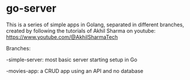# go-server

This is a series of simple apps in Golang, separated in different branches, created by following the tutorials of Akhil Sharma on youtube: https://www.youtube.com/@AkhilSharmaTech

Branches:

-simple-server: most basic server starting setup in Go

-movies-app: a CRUD app using an API and no database



